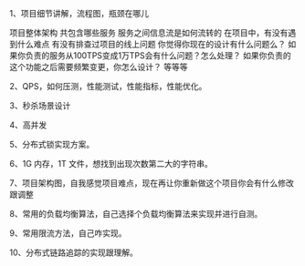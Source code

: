 1、项目细节讲解，流程图，瓶颈在哪儿

项目整体架构
共包含哪些服务
服务之间信息流是如何流转的
在项目中，有没有遇到什么难点
有没有排查过项目的线上问题
你觉得你现在的设计有什么问题么？
如果你负责的服务从100TPS变成1万TPS会有什么问题？怎么处理？
如果你负责的这个功能之后需要频繁变更，你怎么设计？
等等等

2、QPS，如何压测，性能测试，性能指标，性能优化。

3、秒杀场景设计

4、高并发

5、分布式锁实现方案。

6、1G 内存，1T 文件，想找到出现次数第二大的字符串。

7、项目架构图，自我感觉项目难点，现在再让你重新做这个项目你会有什么修改跟调整

8、常用的负载均衡算法，自己选择个负载均衡算法来实现并进行自测。

9、常用限流方法，自己咋实现。

10、分布式链路追踪的实现跟理解。
